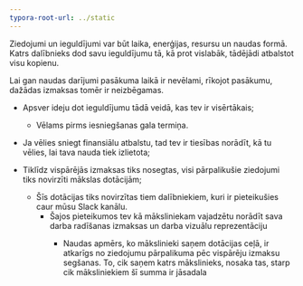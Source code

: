 ```yaml
---
typora-root-url: ../static
---
```


Ziedojumi un ieguldījumi var būt laika, enerģijas, resursu un naudas formā. Katrs dalībnieks dod savu ieguldījumu tā, kā prot vislabāk, tādējādi atbalstot visu kopienu.

Lai gan naudas darījumi pasākuma laikā ir nevēlami, rīkojot pasākumu, dažādas izmaksas tomēr ir neizbēgamas.

- Apsver ideju dot ieguldījumu tādā veidā, kas tev ir visērtākais;
  - Vēlams pirms iesniegšanas gala termiņa.

- Ja vēlies sniegt finansiālu atbalstu, tad tev ir tiesības norādīt, kā tu vēlies, lai tava nauda tiek izlietota;
- Tiklīdz vispārējās izmaksas tiks nosegtas, visi pārpalikušie ziedojumi tiks novirzīti mākslas dotācijām;
  - Šīs dotācijas tiks novirzītas tiem dalībniekiem, kuri ir pieteikušies caur mūsu Slack kanālu.
    - Šajos pieteikumos tev kā māksliniekam vajadzētu norādīt sava darba radīšanas izmaksas un darba vizuālu reprezentāciju
      - Naudas apmērs, ko mākslinieki saņem dotācijas ceļā, ir atkarīgs no ziedojumu pārpalikuma pēc vispārēju izmaksu segšanas. To, cik saņem katrs mākslinieks, nosaka tas, starp cik māksliniekiem šī summa ir jāsadala

        ​


